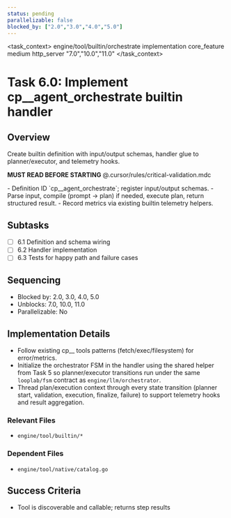 ```yaml
---
status: pending
parallelizable: false
blocked_by: ["2.0","3.0","4.0","5.0"]
---
```


<task_context>
<domain>engine/tool/builtin/orchestrate</domain>
<type>implementation</type>
<scope>core_feature</scope>
<complexity>medium</complexity>
<dependencies>http_server</dependencies>
<unblocks>"7.0","10.0","11.0"</unblocks>
</task_context>

# Task 6.0: Implement cp__agent_orchestrate builtin handler

## Overview

Create builtin definition with input/output schemas, handler glue to planner/executor, and telemetry hooks.

<import>**MUST READ BEFORE STARTING** @.cursor/rules/critical-validation.mdc</import>

<requirements>
- Definition ID `cp__agent_orchestrate`; register input/output schemas.
- Parse input, compile (prompt → plan) if needed, execute plan, return structured result.
- Record metrics via existing builtin telemetry helpers.
</requirements>

## Subtasks

- [ ] 6.1 Definition and schema wiring
- [ ] 6.2 Handler implementation
- [ ] 6.3 Tests for happy path and failure cases

## Sequencing

- Blocked by: 2.0, 3.0, 4.0, 5.0
- Unblocks: 7.0, 10.0, 11.0
- Parallelizable: No

## Implementation Details

- Follow existing cp__ tools patterns (fetch/exec/filesystem) for error/metrics.
- Initialize the orchestrator FSM in the handler using the shared helper from Task 5 so planner/executor transitions run under the same `looplab/fsm` contract as `engine/llm/orchestrator`.
- Thread plan/execution context through every state transition (planner start, validation, execution, finalize, failure) to support telemetry hooks and result aggregation.

### Relevant Files

- `engine/tool/builtin/*`

### Dependent Files

- `engine/tool/native/catalog.go`

## Success Criteria

- Tool is discoverable and callable; returns step results

